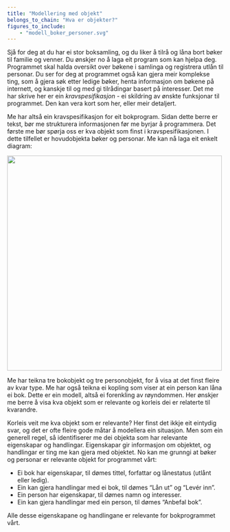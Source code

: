 ```yaml
---
title: "Modellering med objekt"
belongs_to_chain: "Hva er objekter?"
figures_to_include:
	- "modell_boker_personer.svg"
---
```


Sjå for deg at du har ei stor boksamling, og du liker å tilrå og låna bort bøker til familie og venner. Du ønskjer no å laga eit program som kan hjelpa deg. Programmet skal halda oversikt over bøkene i samlinga og registrera utlån til personar. Du ser for deg at programmet også kan gjera meir komplekse ting, som å gjera søk etter ledige bøker, henta informasjon om bøkene på internett, og kanskje til og med gi tilrådingar basert på interesser. Det me har skrive her er ein *kravspesifikasjon* - ei skildring av ønskte funksjonar til programmet. Den kan vera kort som her, eller meir detaljert.

Me har altså ein kravspesifikasjon for eit bokprogram. Sidan dette berre er tekst, bør me strukturera informasjonen før me byrjar å programmera. Det første me bør spørja oss er kva objekt som finst i kravspesifikasjonen. I dette tilfellet er hovudobjekta bøker og personar. Me kan nå laga eit enkelt diagram:

<img src="/media/markdowncontent/assosiated_files/modell_boker_personer.svg" width="500">

Me har teikna tre bokobjekt og tre personobjekt, for å visa at det finst fleire av kvar type. Me har også teikna ei kopling som viser at ein person kan låna ei bok.  Dette er ein modell, altså ei forenkling av røyndommen. Her ønskjer me berre å visa kva objekt som er relevante og korleis dei er relaterte til kvarandre.

Korleis veit me kva objekt som er relevante? Her finst det ikkje eit eintydig svar, og det er ofte fleire gode måtar å modellera ein situasjon. Men som ein generell regel, så identifiserer me dei objekta som har relevante eigenskapar og handlingar. Eigenskapar gir informasjon om objektet, og handlingar er ting me kan gjera med objektet. No kan me grunngi at bøker og personar er relevante objekt for programmet vårt:

- Ei bok har eigenskapar, til dømes tittel, forfattar og lånestatus (utlånt eller ledig).
- Ein kan gjera handlingar med ei bok, til dømes “Lån ut” og “Levér inn”.
- Ein person har eigenskapar, til dømes namn og interesser.
- Ein kan gjera handlingar med ein person, til dømes “Anbefal bok”.

Alle desse eigenskapane og handlingane er relevante for bokprogrammet vårt.

